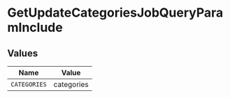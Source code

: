 # GetUpdateCategoriesJobQueryParamInclude


## Values

| Name         | Value        |
| ------------ | ------------ |
| `CATEGORIES` | categories   |